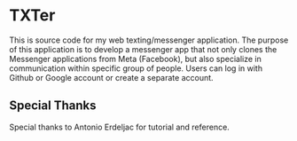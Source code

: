# TXTer
This is source code for my web texting/messenger application.
The purpose of this application is to develop a messenger app that not only clones the Messenger applications
from Meta (Facebook), but also specialize in communication within specific group of people.
Users can log in with Github or Google account or create a separate account.

## Special Thanks
Special thanks to Antonio Erdeljac for tutorial and reference.
